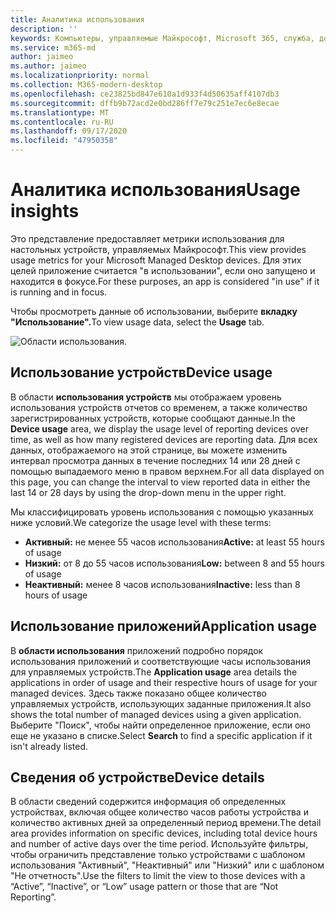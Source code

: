 ```yaml
---
title: Аналитика использования
description: ''
keywords: Компьютеры, управляемые Майкрософт, Microsoft 365, служба, документация
ms.service: m365-md
author: jaimeo
ms.author: jaimeo
ms.localizationpriority: normal
ms.collection: M365-modern-desktop
ms.openlocfilehash: ce23825bd847e610a1d933f4d50635aff4107db3
ms.sourcegitcommit: dffb9b72acd2e0bd286ff7e79c251e7ec6e8ecae
ms.translationtype: MT
ms.contentlocale: ru-RU
ms.lasthandoff: 09/17/2020
ms.locfileid: "47950358"
---
```

# <a name="usage-insights"></a><span data-ttu-id="0a5f1-103">Аналитика использования</span><span class="sxs-lookup"><span data-stu-id="0a5f1-103">Usage insights</span></span>
<span data-ttu-id="0a5f1-104">Это представление предоставляет метрики использования для настольных устройств, управляемых Майкрософт.</span><span class="sxs-lookup"><span data-stu-id="0a5f1-104">This view provides usage metrics for your Microsoft Managed Desktop devices.</span></span> <span data-ttu-id="0a5f1-105">Для этих целей приложение считается "в использовании", если оно запущено и находится в фокусе.</span><span class="sxs-lookup"><span data-stu-id="0a5f1-105">For these purposes, an app is considered "in use" if it is running and in focus.</span></span>

<span data-ttu-id="0a5f1-106">Чтобы просмотреть данные об использовании, выберите **вкладку "Использование".**</span><span class="sxs-lookup"><span data-stu-id="0a5f1-106">To view usage data, select the **Usage** tab.</span></span>

![Области использования.](../../media/insights_usage.png)

## <a name="device-usage"></a><span data-ttu-id="0a5f1-111">Использование устройств</span><span class="sxs-lookup"><span data-stu-id="0a5f1-111">Device usage</span></span>

<span data-ttu-id="0a5f1-112">В области **использования устройств** мы отображаем уровень использования устройств отчетов со временем, а также количество зарегистрированных устройств, которые сообщают данные.</span><span class="sxs-lookup"><span data-stu-id="0a5f1-112">In the **Device usage** area, we display the usage level of reporting devices over time, as well as how many registered devices are reporting data.</span></span> <span data-ttu-id="0a5f1-113">Для всех данных, отображаемого на этой странице, вы можете изменить интервал просмотра данных в течение последних 14 или 28 дней с помощью выпадаемого меню в правом верхнем.</span><span class="sxs-lookup"><span data-stu-id="0a5f1-113">For all data displayed on this page, you can change the interval to view reported data in either the last 14 or 28 days by using the drop-down menu in the upper right.</span></span>

<span data-ttu-id="0a5f1-114">Мы классифицировать уровень использования с помощью указанных ниже условий.</span><span class="sxs-lookup"><span data-stu-id="0a5f1-114">We categorize the usage level with these terms:</span></span>

- <span data-ttu-id="0a5f1-115">**Активный:** не менее 55 часов использования</span><span class="sxs-lookup"><span data-stu-id="0a5f1-115">**Active:** at least 55 hours of usage</span></span>
- <span data-ttu-id="0a5f1-116">**Низкий:** от 8 до 55 часов использования</span><span class="sxs-lookup"><span data-stu-id="0a5f1-116">**Low:** between 8 and 55 hours of usage</span></span>
- <span data-ttu-id="0a5f1-117">**Неактивный:** менее 8 часов использования</span><span class="sxs-lookup"><span data-stu-id="0a5f1-117">**Inactive:** less than 8 hours of usage</span></span>




## <a name="application-usage"></a><span data-ttu-id="0a5f1-118">Использование приложений</span><span class="sxs-lookup"><span data-stu-id="0a5f1-118">Application usage</span></span>

<span data-ttu-id="0a5f1-119">В **области использования** приложений подробно порядок использования приложений и соответствующие часы использования для управляемых устройств.</span><span class="sxs-lookup"><span data-stu-id="0a5f1-119">The **Application usage** area details the applications in order of usage and their respective hours of usage for your managed devices.</span></span> <span data-ttu-id="0a5f1-120">Здесь также показано общее количество управляемых устройств, использующих заданные приложения.</span><span class="sxs-lookup"><span data-stu-id="0a5f1-120">It also shows the total number of managed devices using a given application.</span></span> <span data-ttu-id="0a5f1-121">Выберите  "Поиск", чтобы найти определенное приложение, если оно еще не указано в списке.</span><span class="sxs-lookup"><span data-stu-id="0a5f1-121">Select **Search** to find a specific application if it isn't already listed.</span></span>


## <a name="device-details"></a><span data-ttu-id="0a5f1-122">Сведения об устройстве</span><span class="sxs-lookup"><span data-stu-id="0a5f1-122">Device details</span></span>
<span data-ttu-id="0a5f1-123">В области сведений содержится информация об определенных устройствах, включая общее количество часов работы устройства и количество активных дней за определенный период времени.</span><span class="sxs-lookup"><span data-stu-id="0a5f1-123">The detail area provides information on specific devices, including total device hours and number of active days over the time period.</span></span> <span data-ttu-id="0a5f1-124">Используйте фильтры, чтобы ограничить представление только устройствами с шаблоном использования "Активный", "Неактивный" или "Низкий" или с шаблоном "Не отчетность".</span><span class="sxs-lookup"><span data-stu-id="0a5f1-124">Use the filters to limit the view to those devices with a “Active”, “Inactive”, or “Low” usage pattern or those that are “Not Reporting”.</span></span> 
